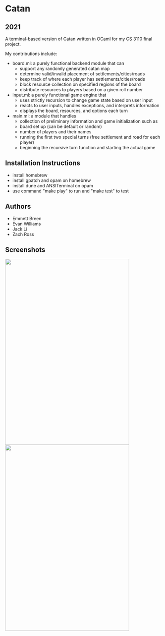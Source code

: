# Catan
## 2021
A terminal-based version of Catan written in OCaml for my CS 3110 final project.

My contributions include:

- board.ml: a purely functional backend module that can
  - support any randomly generated catan map
  - determine valid/invalid placement of settlements/cities/roads
  - keep track of where each player has settlements/cities/roads
  - block resource collection on specified regions of the board
  - distribute resources to players based on a given roll number
- input.ml: a purely functional game engine that
  - uses strictly recursion to change game state based on user input
  - reacts to user inputs, handles exceptions, and interprets information
  - displays the board, resources, and options each turn
- main.ml: a module that handles
  - collection of preliminary information and game initialization such as
   - board set up (can be default or random)
   - number of players and their names
  - running the first two special turns (free settlement and road for each player)
  - beginning the recursive turn function and starting the actual game

## Installation Instructions
- install homebrew
- install gpatch and opam on homebrew
- install dune and ANSITerminal on opam
- use command "make play" to run and "make test" to test

## Authors
- Emmett Breen
- Evan Williams
- Jack Li
- Zach Ross


## Screenshots
<img src ="https://user-images.githubusercontent.com/90010213/146633149-60218925-de62-4b3c-bc1d-e4f1079187bd.png" width = "400" height = "600"/>  <img src="https://user-images.githubusercontent.com/90010213/146633157-9b205d0c-2070-4722-b940-420109438be0.png" width = "400" height = "600"/>

